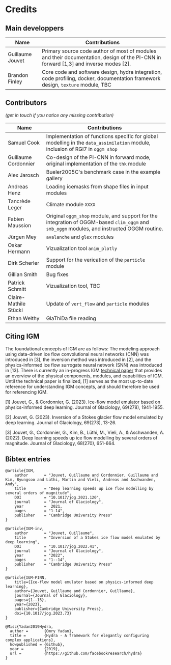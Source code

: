 # Credits

## Main developpers

| Name | Contributions |
|----------|----------|
| Guillaume Jouvet    | Primary source code author of most of modules and their documentation, design of the PI-CNN in forward [1,3] and inverse modes [2]. |
| Brandon Finley      | Core code and software design, hydra integration, code profiling, docker, documentation framework design, `texture` module, TBC |

## Contributors

*(get in touch if you notice any missing contribution)*

| Name | Contributions |
|----------|----------|
| Samuel Cook | Implementation of functions specific for global modelling in the `data_assimilation` module, inclusion of RGI7 in `oggm_shop` |
| Guillaume Cordonnier | Co-design of the PI-CNN in forward mode, original implementation of the `thk` module |
| Alex Jarosch  | Bueler2005C's benchmark case in the example gallery |
| Andreas Henz | Loading icemasks from shape files in input modules |
| Tancrède Leger | Climate module `XXXX` |
| Fabien Maussion | Original `oggm_shop` module, and support for the integration of OGGM-based `clim_oggm` and `smb_oggm` modules, and instructed OGGM routine. |
| Jürgen Mey | `avalanche` and `glex` modules |
| Oskar Hermann | Vizualization tool `anim_plotly` |
| Dirk Scherler | Support for the verication of the `particle` module |
| Gillian Smith | Bug fixes |
| Patrick Schmitt | Vizualization tool, TBC |
| Claire-Mathile Stücki | Update of `vert_flow` and `particle` modules |
| Ethan Welthy | GlaThiDa file reading |

## Citing IGM

The foundational concepts of IGM are as follows: The modeling approach using data-driven ice flow convolutional neural networks (CNN) was introduced in [3], the inversion method was introduced in [2], and the physics-informed ice flow surrogate neural network (SNN) was introduced in [13]. There is currently an in-progress IGM [technical paper](https://github.com/instructed-glacier-model/igm-paper) that provides an overview of the physical components, modules, and capabilities of IGM. Until the technical paper is finalized, [1] serves as the most up-to-date reference for understanding IGM concepts, and should therefore be used for referencing IGM.

[1] Jouvet, G., & Cordonnier, G. (2023). Ice-flow model emulator based on physics-informed deep learning. Journal of Glaciology, 69(278), 1941-1955.

[2] Jouvet, G. (2023). Inversion of a Stokes glacier flow model emulated by deep learning. Journal of Glaciology, 69(273), 13-26.

[3] Jouvet, G., Cordonnier, G., Kim, B., Lüthi, M., Vieli, A., & Aschwanden, A. (2022). Deep learning speeds up ice flow modelling by several orders of magnitude. Journal of Glaciology, 68(270), 651-664.

## Bibtex entries

```
@article{IGM,
	author       = "Jouvet, Guillaume and Cordonnier, Guillaume and Kim, Byungsoo and Lüthi, Martin and Vieli, Andreas and Aschwanden, Andy",  
	title        = "Deep learning speeds up ice flow modelling by several orders of magnitude",
	DOI          = "10.1017/jog.2021.120",
	journal      = "Journal of Glaciology",
	year         =  2021,
	pages        = "1–14",
	publisher    = "Cambridge University Press"
}
```
```
@article{IGM-inv,
	author       = "Jouvet, Guillaume",
	title        = "Inversion of a Stokes ice flow model emulated by deep learning",
	DOI          = "10.1017/jog.2022.41",
	journal      = "Journal of Glaciology",
	year         = "2022",
	pages        = "1--14",
	publisher    = "Cambridge University Press"
}
```
```
@article{IGM-PINN,
	title={Ice-flow model emulator based on physics-informed deep learning},
	author={Jouvet, Guillaume and Cordonnier, Guillaume},
	journal={Journal of Glaciology},
	pages={1--15},
	year={2023},
	publisher={Cambridge University Press},
	doi={10.1017/jog.2023.73}
}
```
```
@Misc{Yadan2019Hydra,
  author =       {Omry Yadan},
  title =        {Hydra - A framework for elegantly configuring complex applications},
  howpublished = {Github},
  year =         {2019},
  url =          {https://github.com/facebookresearch/hydra}
}
```
 
